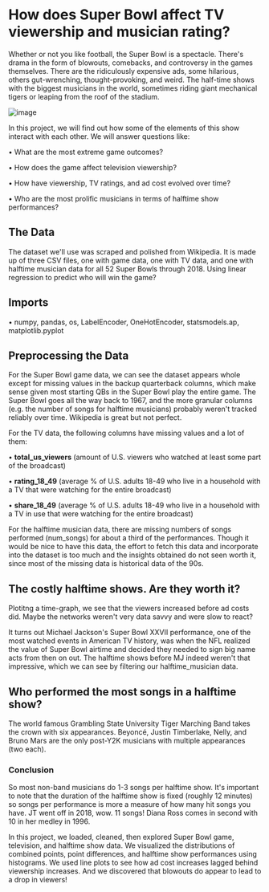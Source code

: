 # How does Super Bowl affect TV viewership and musician rating?

Whether or not you like football, the Super Bowl is a spectacle. There's drama in the form of blowouts, comebacks, and controversy in the games themselves. There are the ridiculously expensive ads, some hilarious, others gut-wrenching, thought-provoking, and weird. The half-time shows with the biggest musicians in the world, sometimes riding giant mechanical tigers or leaping from the roof of the stadium.



![image](https://user-images.githubusercontent.com/93321953/170988537-ff6fc914-4c8b-40a3-8125-0cfaccba5ab2.png)








In this project, we will find out how some of the elements of this show interact with each other. We will answer questions like:

• What are the most extreme game outcomes?

• How does the game affect television viewership?

• How have viewership, TV ratings, and ad cost evolved over time?

• Who are the most prolific musicians in terms of halftime show performances?



## The Data
The dataset we'll use was scraped and polished from Wikipedia. It is made up of three CSV files, one with game data, one with TV data, and one with halftime musician data for all 52 Super Bowls through 2018.
Using linear regression to predict who will win the game?

## Imports
• numpy, pandas, os, LabelEncoder, OneHotEncoder, statsmodels.ap, matplotlib.pyplot



## Preprocessing the Data
For the Super Bowl game data, we can see the dataset appears whole except for missing values in the backup quarterback columns, which make sense given most starting QBs in the Super Bowl play the entire game. The Super Bowl goes all the way back to 1967, and the more granular columns (e.g. the number of songs for halftime musicians) probably weren't tracked reliably over time. Wikipedia is great but not perfect.

For the TV data, the following columns have missing values and a lot of them:

• **total_us_viewers** (amount of U.S. viewers who watched at least some part of the broadcast)

•  **rating_18_49**  (average % of U.S. adults 18-49 who live in a household with a TV that were watching for the entire broadcast)

• **share_18_49** (average % of U.S. adults 18-49 who live in a household with a TV in use that were watching for the entire broadcast)

For the halftime musician data, there are missing numbers of songs performed (num_songs) for about a third of the performances.
Though it would be nice to have this data, the effort to fetch this data and incorporate into the dataset is too much and the insights obtained do not seen worth it, since most of the missing data is historical data of the 90s.

## The costly halftime shows. Are they worth it?
Plotitng a time-graph, we see that the viewers increased before ad costs did. Maybe the networks weren't very data savvy and were slow to react?

It turns out Michael Jackson's Super Bowl XXVII performance, one of the most watched events in American TV history, was when the NFL realized the value of Super Bowl airtime and decided they needed to sign big name acts from then on out. The halftime shows before MJ indeed weren't that impressive, which we can see by filtering our halftime_musician data.

## Who performed the most songs in a halftime show?
The world famous Grambling State University Tiger Marching Band takes the crown with six appearances. Beyoncé, Justin Timberlake, Nelly, and Bruno Mars are the only post-Y2K musicians with multiple appearances (two each).







### Conclusion

So most non-band musicians do 1-3 songs per halftime show. It's important to note that the duration of the halftime show is fixed (roughly 12 minutes) so songs per performance is more a measure of how many hit songs you have. JT went off in 2018, wow. 11 songs! Diana Ross comes in second with 10 in her medley in 1996.

In this project, we loaded, cleaned, then explored Super Bowl game, television, and halftime show data. We visualized the distributions of combined points, point differences, and halftime show performances using histograms. We used line plots to see how ad cost increases lagged behind viewership increases. And we discovered that blowouts do appear to lead to a drop in viewers!
